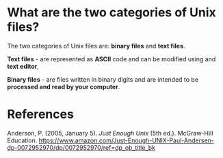 # What are the two categories of Unix files? 


The two categories of Unix files are: **binary files** and **text files**. 

**Text files** - are represented as **ASCII** code and can be modified using and **text editor**, 

**Binary files** - are files written in binary digits and are intended to be **processed and read by your computer**. 






# References 
Anderson, P. (2005, January 5). *Just Enough Unix* (5th ed.). McGraw-Hill Education. <https://www.amazon.com/Just-Enough-UNIX-Paul-Andersen-dp-0072952970/dp/0072952970/ref=dp_ob_title_bk>
